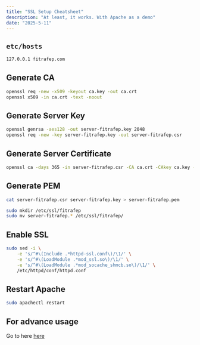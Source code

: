```yaml
---
title: "SSL Setup Cheatsheet"
description: "At least, it works. With Apache as a demo"
date: "2025-5-11"
---
```


## `etc/hosts`
```bash
127.0.0.1 fitrafep.com
```

## Generate CA
```bash
openssl req -new -x509 -keyout ca.key -out ca.crt
openssl x509 -in ca.crt -text -noout
```

## Generate Server Key
```bash
openssl genrsa -aes128 -out server-fitrafep.key 2048
openssl req -new -key server-fitrafep.key -out server-fitrafep.csr
```

## Generate Server Certificate
```bash
openssl ca -days 365 -in server-fitrafep.csr -CA ca.crt -CAkey ca.key -set_serial 1001 -out server-fitrafep.crt
```

## Generate PEM
```bash
cat server-fitrafep.csr server-fitrafep.key > server-fitrafep.pem
```

```bash
sudo mkdir /etc/ssl/fitrafep
sudo mv server-fitrafep.* /etc/ssl/fitrafep/
```

## Enable SSL
```bash
sudo sed -i \
	-e 's/^#\(Include .*httpd-ssl.conf\)/\1/' \
	-e 's/^#\(LoadModule .*mod_ssl.so\)/\1/' \
	-e 's/^#\(LoadModule .*mod_socache_shmcb.so\)/\1/' \
	/etc/httpd/conf/httpd.conf
```

## Restart Apache
```bash
sudo apachectl restart
```

## For advance usage
Go to here [here](https://roll.urown.net/ca/ca_root_setup.html)
